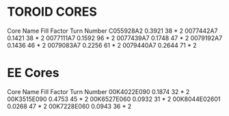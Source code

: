 # TOROID CORES
Core Name         Fill Factor        Turn Number
C055928A2         0.3921             38 * 2
0077442A7         0.1421             38 * 2
0077111A7         0.1592             96 * 2
0077439A7         0.1748             47 * 2
0079192A7         0.1436             46 * 2
0079083A7         0.2256             61 * 2
0079440A7         0.2644             71 * 2

# EE Cores
Core Name         Fill Factor        Turn Number
00K4022E090       0.1874             32 * 2
00K3515E090       0.4753             45 * 2
00K6527E060       0.0932             31 * 2
00K8044E02601     0.0268             47 * 2
00K7228E060       0.0943             36 * 2
